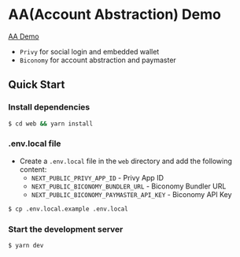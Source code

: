 # AA(Account Abstraction) Demo

[AA Demo](https://aa-demo-theta.vercel.app/)

- `Privy` for social login and embedded wallet
- `Biconomy` for account abstraction and paymaster

## Quick Start

### Install dependencies

```bash
$ cd web && yarn install
```

### .env.local file

- Create a `.env.local` file in the `web` directory and add the following content:
  - `NEXT_PUBLIC_PRIVY_APP_ID` - Privy App ID
  - `NEXT_PUBLIC_BICONOMY_BUNDLER_URL` - Biconomy Bundler URL
  - `NEXT_PUBLIC_BICONOMY_PAYMASTER_API_KEY` - Biconomy API Key

```bash
$ cp .env.local.example .env.local
```

### Start the development server

```bash
$ yarn dev
```
